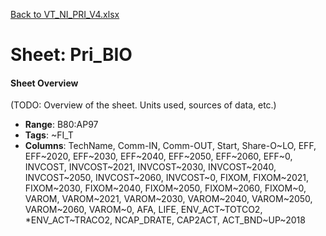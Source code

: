 [Back to VT_NI_PRI_V4.xlsx](README.md)

# Sheet: Pri_BIO

#### Sheet Overview

(TODO: Overview of the sheet. Units used, sources of data, etc.)

- **Range**: B80:AP97
- **Tags**: ~FI_T
- **Columns**: TechName, Comm-IN, Comm-OUT, Start, Share-O~LO, EFF, EFF~2020, EFF~2030, EFF~2040, EFF~2050, EFF~2060, EFF~0, INVCOST, INVCOST~2021, INVCOST~2030, INVCOST~2040, INVCOST~2050, INVCOST~2060, INVCOST~0, FIXOM, FIXOM~2021, FIXOM~2030, FIXOM~2040, FIXOM~2050, FIXOM~2060, FIXOM~0, VAROM, VAROM~2021, VAROM~2030, VAROM~2040, VAROM~2050, VAROM~2060, VAROM~0, AFA, LIFE, ENV_ACT~TOTCO2, *ENV_ACT~TRACO2, NCAP_DRATE, CAP2ACT, ACT_BND~UP~2018

